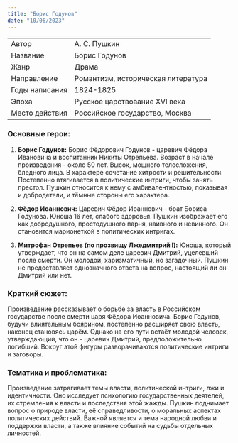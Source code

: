 ```yaml
---
title: "Борис Годунов"
date: "10/06/2023"
---
```


|                |                                    |
| -------------- | ---------------------------------- |
| Автор          | А. С. Пушкин                       |
| Название       | Борис Годунов                      |
| Жанр           | Драма                              |
| Направление    | Романтизм, историческая литература |
| Годы написания | 1824-1825                          |
| Эпоха          | Русское царствование XVI века      |
| Место действия | Российское государство, Москва     |

### Основные герои:

1. **Борис Годунов:** Борис Фёдорович Годунов - царевич Фёдора Ивановича и воспитанник Никиты Отрепьева. Возраст в начале произведения - около 50 лет. Высок, мощного телосложения, бледного лица. В характере сочетание хитрости и решительности. Постепенно втягивается в политические интриги, чтобы занять престол. Пушкин относится к нему с амбивалентностью, показывая и добродетели, и тёмные стороны его характера.

2. **Фёдор Иоаннович:** Царевич Фёдор Иоаннович - брат Бориса Годунова. Юноша 16 лет, слабого здоровья. Пушкин изображает его как добродушного, простодушного парня, наивного и невинного. Он становится марионеткой в политических интригах.

3. **Митрофан Отрепьев (по прозвищу Лжедмитрий I):** Юноша, который утверждает, что он на самом деле царевич Дмитрий, уцелевший после смерти. Он молодой, харизматичный, но загадочный. Пушкин не предоставляет однозначного ответа на вопрос, настоящий ли он Дмитрий или нет.

### Краткий сюжет:

Произведение рассказывает о борьбе за власть в Российском государстве после смерти царя Фёдора Иоанновича. Борис Годунов, будучи влиятельным боярином, постепенно расширяет свою власть, наконец становясь царём. Однако на его пути встаёт молодой человек, утверждающий, что он - царевич Дмитрий, предположительно погибший. Вокруг этой фигуры разворачиваются политические интриги и заговоры.

### Тематика и проблематика:

Произведение затрагивает темы власти, политической интриги, лжи и идентичности. Оно исследует психологию государственных деятелей, их стремления к власти и последствия этой жажды. Пушкин поднимает вопрос о природе власти, её справедливости, о моральных аспектах политических действий. Важной является и тема народной любви и поддержки власти, а также влияние событий на судьбы отдельных личностей.
